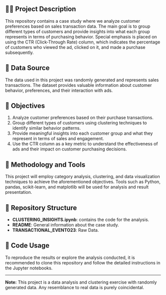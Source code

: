 ## 🕵️‍♂️ Project Description

This repository contains a case study where we analyze customer preferences based on sales transaction data. The main goal is to group different types of customers and provide insights into what each group represents in terms of purchasing behavior. Special emphasis is placed on using the CTR (Click-Through Rate) column, which indicates the percentage of customers who viewed the ad, clicked on it, and made a purchase subsequently.

## 📌 Data Source

The data used in this project was randomly generated and represents sales transactions. The dataset provides valuable information about customer behavior, preferences, and their interaction with ads.

## 📌 Objectives

1. Analyze customer preferences based on their purchase transactions.
2. Group different types of customers using clustering techniques to identify similar behavior patterns.
3. Provide meaningful insights into each customer group and what they represent in terms of sales and engagement.
4. Use the CTR column as a key metric to understand the effectiveness of ads and their impact on customer purchasing decisions.

## 📌 Methodology and Tools

This project will employ category analysis, clustering, and data visualization techniques to achieve the aforementioned objectives. Tools such as Python, pandas, scikit-learn, and matplotlib will be used for analysis and result presentation.

## 📌 Repository Structure

- **CLUSTERING_INSIGHTS.ipynb**: contains the code for the analysis.
- **README**: General information about the case study.
- **TRANSACTIONAL_EVENTO23**: Raw Data.

## 📌 Code Usage

To reproduce the results or explore the analysis conducted, it is recommended to clone this repository and follow the detailed instructions in the Jupyter notebooks.

---

**Note:** This project is a data analysis and clustering exercise with randomly generated data. Any resemblance to real data is purely coincidental.
